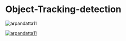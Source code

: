 # Object-Tracking-detection

<p align="left"> <img src="https://komarev.com/ghpvc/?username=arpandatta11&label=Profile%20views&color=0e75b6&style=flat" alt="arpandatta11" /> </p>

<p align="left"> <a href="https://github.com/ryo-ma/github-profile-trophy"><img src="https://github-profile-trophy.vercel.app/?username=arpandatta11" alt="arpandatta11" /></a> </p>
